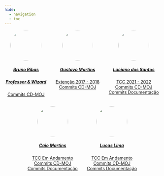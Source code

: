 ```yaml
---
hide:
  - navigation
  - toc
---
```


<center>

<div style="display: flex; flex-direction: row; gap: 30px; flex-wrap: wrap; justify-content: center;" >
    <div>
        <a href="https://github.com/bcribas">
                <img style="border-radius: 50%;" src="https://github.com/bcribas.png" width="100px;"/>
                <h5>Bruno Ribas</h5>
        </a>
        <a href='https://brunoribas.com.br/'> <h5>Professor & Wizard</h5></a>
        <a href="https://github.com/cd-moj/cdmoj/commits?author=bcribas">Commits CD-MOJ</a>
    </div>
    <div>
        <a href="https://github.com/Gustavooguto">
                <img style="border-radius: 50%;" src="https://github.com/Gustavooguto.png" width="100px;"/>
                <h5>Gustavo Martins</h5>
        </a>
        <div style="display: flex; flex-direction: column">
            <a href="/teste/steps/projetos/extGustavo/" class="image fit">Extenção 2017 - 2018</a>
            <a href="https://github.com/cd-moj/cdmoj/commits?author=Gustavooguto">Commits CD-MOJ</a>
        </div>
    </div>
    <div>
        <a href="https://github.com/lucianosz7">
                <img style="border-radius: 50%;" src="https://github.com/lucianosz7.png" width="100px;"/>
                <h5>Luciano dos Santos</h5>
        </a>
        <div style="display: flex; flex-direction: column">
            <a href="/teste/steps/projetos/tccLuciano/" class="image fit">TCC 2021 - 2022</a>
            <a href="https://github.com/cd-moj/cdmoj/commits?author=lucianosz7">Commits CD-MOJ</a>
            <a href="https://github.com/cd-moj/cd-moj.docs/commits?author=lucianosz7"> Commits Documentação</a>
        </div>
    </div>
    <div>
        <a href="https://github.com/linktocaio">
                <img style="border-radius: 50%;" src="https://github.com/linktocaio.png" width="100px;"/>
                <h5>Caio Martins</h5>
        </a>
        <div style="display: flex; flex-direction: column">
            <a href="" class="image fit">TCC Em Andamento</a>
            <a href="https://github.com/cd-moj/cdmoj/commits?author=linktocaio">Commits CD-MOJ</a>
            <a href="https://github.com/cd-moj/cd-moj.docs/commits?author=linktocaio"> Commits Documentação</a>
        </div>
    </div>
    <div>
        <a href="https://github.com/mibasFerraz">
                <img style="border-radius: 50%;" src="https://github.com/mibasFerraz.png" width="100px;"/>
                <h5>Lucas Lima</h5>
        </a>
        <div style="display: flex; flex-direction: column">
            <a href="" class="image fit">TCC Em Andamento</a>
            <a href="https://github.com/cd-moj/cdmoj/commits?author=mibasFerraz">Commits CD-MOJ</a>
            <a href="https://github.com/cd-moj/cd-moj.docs/commits?author=mibasFerraz"> Commits Documentação</a>
        </div>
    </div>
</div>
    
</center>